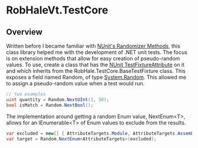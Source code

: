 # RobHaleVt.TestCore
## Overview
Written before I became familiar with [NUnit's Randomizer Methods](https://github.com/nunit/docs/wiki/Randomizer-Methods), this class library helped me with the development of .NET unit tests. The focus is on extension methods that allow for easy creation of pseudo-random values. To use, create a class that has the [NUnit TestFixtureAttribute](https://github.com/nunit/docs/wiki/TestFixture-Attribute) on it and which inherits from the RobHale.TestCore.BaseTestFixture class. This exposes a field named Random, of type [System.Random](https://docs.microsoft.com/en-us/dotnet/api/system.random?view=netcore-2.0). This allowed me to assign a pseudo-random value when a test would run.

```csharp
// two examples
uint quantity = Random.NextUInt(1, 50);
bool isMatch = Random.NextBool();
```

The implementation around getting a random Enum value, NextEnum\<T>, allows for an IEnumerable\<T> of Enum values to exclude from the results. 
```csharp
var excluded = new[] { AttributeTargets.Module, AttributeTargets.Assembly, AttributeTargets.Constructor };
var target = Random.NextEnum<AttributeTargets>(excluded);
```